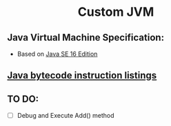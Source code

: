 # <p style="text-align: center;">Custom JVM</p>
  
## Java Virtual Machine Specification:
  - Based on [Java SE 16 Edition](https://docs.oracle.com/javase/specs/jvms/se16/html/index.html)
## [Java bytecode instruction listings](https://en.wikipedia.org/wiki/Java_bytecode_instruction_listings)

## TO DO: 
- [ ] Debug and Execute Add() method  

